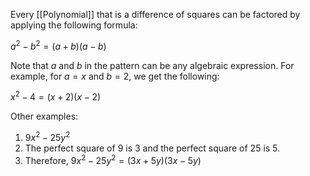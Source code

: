 Every [[Polynomial]] that is a difference of squares can be factored by applying the following formula:

$a^2-b^2=(a+b)(a-b)$

Note that $a$ and $b$ in the pattern can be any algebraic expression. For example, for $a=x$ and $b=2$, we get the following:

$x^2-4=(x+2)(x-2)$

Other examples:
1. $9x^2-25y^2$
2. The perfect square of $9$ is $3$ and the perfect square of $25$ is $5$. 
3. Therefore,
 $9x^2-25y^2=(3x+5y)(3x-5y)$